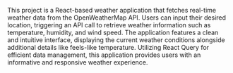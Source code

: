 This project is a React-based weather application that fetches real-time weather data from the OpenWeatherMap API. Users can input their desired location, triggering an API call to retrieve weather information such as temperature, humidity, and wind speed. The application features a clean and intuitive interface, displaying the current weather conditions alongside additional details like feels-like temperature. Utilizing React Query for efficient data management, this application provides users with an informative and responsive weather experience.
